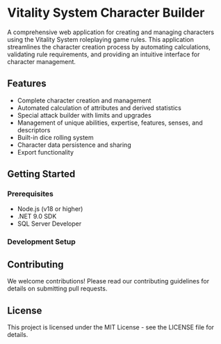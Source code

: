 # Vitality System Character Builder

A comprehensive web application for creating and managing characters using the Vitality System roleplaying game rules. This application streamlines the character creation process by automating calculations, validating rule requirements, and providing an intuitive interface for character management.

## Features

- Complete character creation and management
- Automated calculation of attributes and derived statistics
- Special attack builder with limits and upgrades
- Management of unique abilities, expertise, features, senses, and descriptors
- Built-in dice rolling system
- Character data persistence and sharing
- Export functionality



## Getting Started

### Prerequisites
- Node.js (v18 or higher)
- .NET 9.0 SDK
- SQL Server Developer

### Development Setup



## Contributing

We welcome contributions! Please read our contributing guidelines for details on submitting pull requests.

## License

This project is licensed under the MIT License - see the LICENSE file for details.


